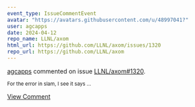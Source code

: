 ```yaml
---
event_type: IssueCommentEvent
avatar: "https://avatars.githubusercontent.com/u/48997041?"
user: agcapps
date: 2024-04-12
repo_name: LLNL/axom
html_url: https://github.com/LLNL/axom/issues/1320
repo_url: https://github.com/LLNL/axom
---
```


<a href='https://github.com/agcapps' target='_blank'>agcapps</a> commented on issue <a href='https://github.com/LLNL/axom/issues/1320' target='_blank'>LLNL/axom#1320</a>.

<small>For the error in slam, I see it says ...</small>

<a href='https://github.com/LLNL/axom/issues/1320' target='_blank'>View Comment</a>